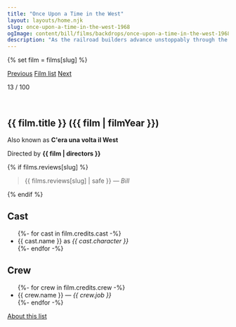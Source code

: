 ```yaml
---
title: "Once Upon a Time in the West"
layout: layouts/home.njk
slug: once-upon-a-time-in-the-west-1968
ogImage: content/bill/films/backdrops/once-upon-a-time-in-the-west-1968.jpg
description: "As the railroad builders advance unstoppably through the Arizona desert on their way to the sea, Jill arrives in the small town of Flagstone with the intention of starting a new life."
---
```


{% set film = films[slug] %}

<nav class="films">
  <a class="prev" href="../bullitt-1968">Previous</a>
  <a href="../">Film list</a>
  <a class="next" href="../butch-cassidy-and-the-sundance-kid-1969">Next</a>
</nav>

<p>13 / 100</p>

<article class="film slug-once-upon-a-time-in-the-west-1968">
  <div class="backdrop-and-poster">
    <img class="poster" src="../films/posters/{{ slug }}.jpg" alt="">
    <img class="backdrop" src="../films/backdrops/{{ slug }}.jpg" alt="">
  </div>

  <h1>{{ film.title }} ({{ film | filmYear }})</h1>

  <p>Also known as <strong>C'era una volta il West</strong></p>

  <p class="director">
    Directed by <strong>{{ film | directors }}</strong>
  </p>

  {% if films.reviews[slug] %}
    <blockquote> 
      {{ films.reviews[slug] | safe }} <em>— Bill</em>
    </blockquote> 
  {% endif %}

  <h2>
    Cast
  </h2>
  <ul>
    {%- for cast in film.credits.cast -%}
      <li>
        {{ cast.name }} as <em>{{ cast.character }}</em>
      </li>
    {%- endfor -%}
  </ul>

  <h2>
    Crew
  </h2>
  <ul>
    {%- for crew in film.credits.crew -%}
      <li>
        {{ crew.name }} &mdash; <em>{{ crew.job }}</em>
      </li>
    {%- endfor -%}
  </ul>
</article>
<footer>
  <a href="../about">About this list</a>
</footer>
